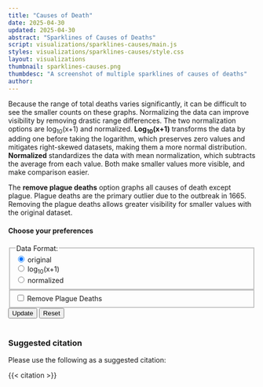 ```yaml
---
title: "Causes of Death"
date: 2025-04-30
updated: 2025-04-30
abstract: "Sparklines of Causes of Deaths"
script: visualizations/sparklines-causes/main.js
styles: visualizations/sparklines-causes/style.css
layout: visualizations
thumbnail: sparklines-causes.png
thumbdesc: "A screenshot of multiple sparklines of causes of deaths"
author:
---
```

<p>Because the range of total deaths varies significantly, it can be difficult to see the smaller counts on these graphs. Normalizing the data can improve visibility by removing drastic range differences. The two normalization options are log<sub>10</sub>(x+1) and normalized. <strong>Log<sub>10</sub>(x+1)</strong> transforms the data by adding one before taking the logarithm, which preserves zero values and mitigates right-skewed datasets, making them a more normal distribution. <strong>Normalized</strong> standardizes the data with mean normalization, which subtracts the average from each value. Both make smaller values more visible, and make comparison easier.</p>
<p>The <strong>remove plague deaths</strong> option graphs all causes of death except plague. Plague deaths are the primary outlier due to the outbreak in 1665. Removing the plague deaths allows greater visibility for smaller values with the original dataset.</p>
<div id="row">
    <h4>Choose your preferences</h4>
    <div class="flex flex-wrap items-center space-x-4 mb-6">
          <fieldset class="flex flex-col space-y-2" id="data-format">
            <legend class="block text-gray-700 text-base font-bold" for="data-format">
              Data Format:
            </legend>
            <div>
                <div>
                   <input type="radio" id ="original" name="data-format" value="original" checked/>
                    <label for="original">original</label>
                </div>
                <div>
                    <input type="radio" id="log10(x+1)" name="data-format" value="log10(x+1)"/>
                    <label for="log10(x+1)">log<sub>10</sub>(x+1)</label>
                </div>
                <div>
                    <input type="radio" id="normailzed" name="data-format" value="normalized"/>
                    <label for="normalized">normalized</label>
                </div>
            </div>
          </fieldset>
          <fieldset id="plague-format">
            <div>
                <input type="checkbox" id="plague" name="plague-format"/>
                <label for="plague">Remove Plague Deaths</label>
            </div>
        </fieldset>
          <div class="flex space-x-2 ml-auto mt-5">
            <button id="update-button" type="button" class="rounded-l-lg border border-gray-200 bg-white text-base font-medium px-4 py-2 text-gray-900 hover:bg-dbn-blue hover:text-black focus:z-10 focus:ring-2 focus:ring-blue-700 focus:text-blue-700">Update</button>
            <button id="reset-button" type="button" class="rounded-r-md border border-gray-200 bg-white text-base font-medium px-4 py-2 text-gray-900 hover:bg-dbn-blue hover:text-blue-700 focus:z-10 focus:ring-2 focus:ring-blue-700 focus:text-blue-700">Reset</button>
          </div>
    </div>
</div><br>
<div id="facets"></div>

### Suggested citation

Please use the following as a suggested citation:

{{< citation >}}
